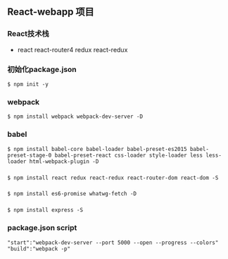 ## React-webapp 项目

### React技术栈
- react react-router4 redux react-redux

### 初始化package.json
```
$ npm init -y
```

### webpack
```
$ npm install webpack webpack-dev-server -D
```

### babel
```
$ npm install babel-core babel-loader babel-preset-es2015 babel-preset-stage-0 babel-preset-react css-loader style-loader less less-loader html-webpack-plugin -D
```

###
```
$ npm install react redux react-redux react-router-dom react-dom -S
```

###
```
$ npm install es6-promise whatwg-fetch -D
```

###
```
$ npm install express -S
```

### package.json script
```
"start":"webpack-dev-server --port 5000 --open --progress --colors"
"build":"webpack -p"
```